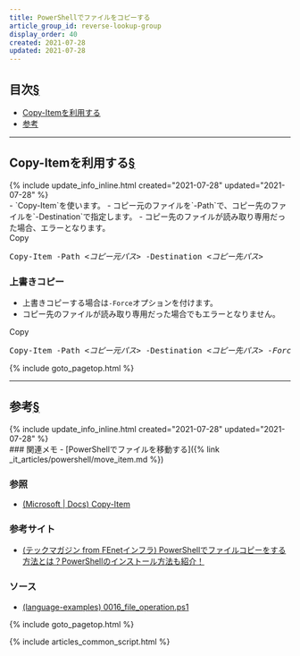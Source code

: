```yaml
---
title: PowerShellでファイルをコピーする
article_group_id: reverse-lookup-group
display_order: 40
created: 2021-07-28
updated: 2021-07-28
---
```


## <a name="index">目次</a><a class="heading-anchor-permalink" href="#目次">§</a>

<ul id="index_ul">
<li><a href="#Copy-Itemを利用する">Copy-Itemを利用する</a></li>
<li><a href="#参考">参考</a></li>
</ul>

* * *
## <a name="Copy-Itemを利用する">Copy-Itemを利用する</a><a class="heading-anchor-permalink" href="#Copy-Itemを利用する">§</a>
<div class="chapter-updated">{% include update_info_inline.html created="2021-07-28" updated="2021-07-28" %}</div>
- `Copy-Item`を使います。  
- コピー元のファイルを`-Path`で、コピー先のファイルを`-Destination`で指定します。
- コピー先のファイルが読み取り専用だった場合、エラーとなります。
<div class="code-box-syntax no-title">
<div class="copy-button">Copy</div>
<pre>
Copy-Item -Path <em>&lt;コピー元パス&gt;</em> -Destination <em>&lt;コピー先パス&gt;</em>
</pre>
</div>

### 上書きコピー
- 上書きコピーする場合は`-Force`オプションを付けます。
- コピー先のファイルが読み取り専用だった場合でもエラーとなりません。
<div class="code-box-syntax no-title">
<div class="copy-button">Copy</div>
<pre>
Copy-Item -Path <em>&lt;コピー元パス&gt;</em> -Destination <em>&lt;コピー先パス&gt;</em> <em class="orange">-Force</em>
</pre>
</div>

{% include goto_pagetop.html %}

* * *
## <a name="参考">参考</a><a class="heading-anchor-permalink" href="#参考">§</a>
<div class="chapter-updated">{% include update_info_inline.html created="2021-07-28" updated="2021-07-28" %}</div>
### 関連メモ
- [PowerShellでファイルを移動する]({% link _it_articles/powershell/move_item.md %})

### 参照
- [(Microsoft \| Docs) Copy-Item](https://docs.microsoft.com/en-us/powershell/module/microsoft.powershell.management/copy-item)

### 参考サイト
- [(テックマガジン from FEnetインフラ) PowerShellでファイルコピーをする方法とは？PowerShellのインストール方法も紹介！](https://www.fenet.jp/infla/column/engineer/powershell%E3%81%A7%E3%83%95%E3%82%A1%E3%82%A4%E3%83%AB%E3%82%B3%E3%83%94%E3%83%BC%E3%82%92%E3%81%99%E3%82%8B%E6%96%B9%E6%B3%95%E3%81%A8%E3%81%AF%EF%BC%9Fpowershell%E3%81%AE%E3%82%A4%E3%83%B3%E3%82%B9/)

### ソース
- [(language-examples) 0016_file_operation.ps1](https://github.com/fumokmm/language-examples/blob/main/PowerShell/0016_file_operation.ps1)

{% include goto_pagetop.html %}

{% include articles_common_script.html %}
